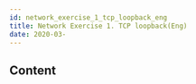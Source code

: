 ```yaml
---
id: network_exercise_1_tcp_loopback_eng
title: Network Exercise 1. TCP loopback(Eng)
date: 2020-03-
---
```



## Content